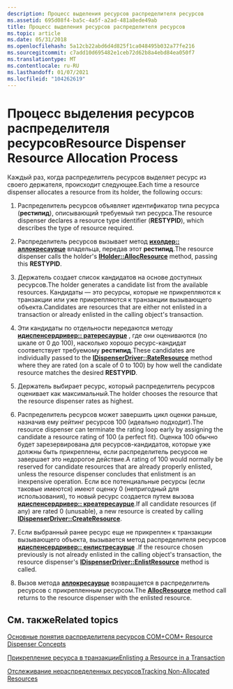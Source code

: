 ```yaml
---
description: Процесс выделения ресурсов распределителя ресурсов
ms.assetid: 695d08f4-ba5c-4a5f-a2ad-481a8ede49ab
title: Процесс выделения ресурсов распределителя ресурсов
ms.topic: article
ms.date: 05/31/2018
ms.openlocfilehash: 5a12cb22abd6d4d825f1ca048495b032a77fe216
ms.sourcegitcommit: c7add10d695482e1ceb72d62b8a4ebd84ea050f7
ms.translationtype: MT
ms.contentlocale: ru-RU
ms.lasthandoff: 01/07/2021
ms.locfileid: "104262619"
---
```

# <a name="resource-dispenser-resource-allocation-process"></a><span data-ttu-id="598d1-103">Процесс выделения ресурсов распределителя ресурсов</span><span class="sxs-lookup"><span data-stu-id="598d1-103">Resource Dispenser Resource Allocation Process</span></span>

<span data-ttu-id="598d1-104">Каждый раз, когда распределитель ресурсов выделяет ресурс из своего держателя, происходит следующее.</span><span class="sxs-lookup"><span data-stu-id="598d1-104">Each time a resource dispenser allocates a resource from its holder, the following occurs:</span></span>

1.  <span data-ttu-id="598d1-105">Распределитель ресурсов объявляет идентификатор типа ресурса (**рестипид**), описывающий требуемый тип ресурса.</span><span class="sxs-lookup"><span data-stu-id="598d1-105">The resource dispenser declares a resource type identifier (**RESTYPID**), which describes the type of resource required.</span></span>

2.  <span data-ttu-id="598d1-106">Распределитель ресурсов вызывает метод [**ихолдер:: аллокресаурце**](/windows/desktop/api/ComSvcs/nf-comsvcs-iholder-allocresource) владельца, передав этот **рестипид**.</span><span class="sxs-lookup"><span data-stu-id="598d1-106">The resource dispenser calls the holder's [**IHolder::AllocResource**](/windows/desktop/api/ComSvcs/nf-comsvcs-iholder-allocresource) method, passing this **RESTYPID**.</span></span>

3.  <span data-ttu-id="598d1-107">Держатель создает список кандидатов на основе доступных ресурсов.</span><span class="sxs-lookup"><span data-stu-id="598d1-107">The holder generates a candidate list from the available resources.</span></span> <span data-ttu-id="598d1-108">Кандидаты — это ресурсы, которые не прикрепляются к транзакции или уже прикрепляются к транзакции вызывающего объекта.</span><span class="sxs-lookup"><span data-stu-id="598d1-108">Candidates are resources that are either not enlisted in a transaction or already enlisted in the calling object's transaction.</span></span>

4.  <span data-ttu-id="598d1-109">Эти кандидаты по отдельности передаются методу [**идиспенсердривер:: ратересаурце**](/windows/desktop/api/ComSvcs/nf-comsvcs-idispenserdriver-rateresource) , где они оцениваются (по шкале от 0 до 100), насколько хорошо ресурс-кандидат соответствует требуемому **рестипид**.</span><span class="sxs-lookup"><span data-stu-id="598d1-109">These candidates are individually passed to the [**IDispenserDriver::RateResource**](/windows/desktop/api/ComSvcs/nf-comsvcs-idispenserdriver-rateresource) method where they are rated (on a scale of 0 to 100) by how well the candidate resource matches the desired **RESTYPID**.</span></span>

5.  <span data-ttu-id="598d1-110">Держатель выбирает ресурс, который распределитель ресурсов оценивает как максимальный.</span><span class="sxs-lookup"><span data-stu-id="598d1-110">The holder chooses the resource that the resource dispenser rates as highest.</span></span>

6.  <span data-ttu-id="598d1-111">Распределитель ресурсов может завершить цикл оценки раньше, назначив ему рейтинг ресурсов 100 (идеально подходит).</span><span class="sxs-lookup"><span data-stu-id="598d1-111">The resource dispenser can terminate the rating loop early by assigning the candidate a resource rating of 100 (a perfect fit).</span></span> <span data-ttu-id="598d1-112">Оценка 100 обычно будет зарезервирована для ресурсов-кандидатов, которые уже должны быть прикреплены, если распределитель ресурсов не завершает это недорогое действие.</span><span class="sxs-lookup"><span data-stu-id="598d1-112">A rating of 100 would normally be reserved for candidate resources that are already properly enlisted, unless the resource dispenser concludes that enlistment is an inexpensive operation.</span></span> <span data-ttu-id="598d1-113">Если все потенциальные ресурсы (если таковые имеются) имеют оценку 0 (непригодный для использования), то новый ресурс создается путем вызова [**идиспенсердривер:: креатересаурце**](/windows/desktop/api/ComSvcs/nf-comsvcs-idispenserdriver-createresource).</span><span class="sxs-lookup"><span data-stu-id="598d1-113">If all candidate resources (if any) are rated 0 (unusable), a new resource is created by calling [**IDispenserDriver::CreateResource**](/windows/desktop/api/ComSvcs/nf-comsvcs-idispenserdriver-createresource).</span></span>

7.  <span data-ttu-id="598d1-114">Если выбранный ранее ресурс еще не прикреплен к транзакции вызывающего объекта, вызывается метод распределителя ресурсов [**идиспенсердривер:: енлистресаурце**](/windows/desktop/api/ComSvcs/nf-comsvcs-idispenserdriver-enlistresource) .</span><span class="sxs-lookup"><span data-stu-id="598d1-114">If the resource chosen previously is not already enlisted in the calling object's transaction, the resource dispenser's [**IDispenserDriver::EnlistResource**](/windows/desktop/api/ComSvcs/nf-comsvcs-idispenserdriver-enlistresource) method is called.</span></span>

8.  <span data-ttu-id="598d1-115">Вызов метода [**аллокресаурце**](/windows/desktop/api/ComSvcs/nf-comsvcs-iholder-allocresource) возвращается в распределитель ресурсов с прикрепленным ресурсом.</span><span class="sxs-lookup"><span data-stu-id="598d1-115">The [**AllocResource**](/windows/desktop/api/ComSvcs/nf-comsvcs-iholder-allocresource) method call returns to the resource dispenser with the enlisted resource.</span></span>

## <a name="related-topics"></a><span data-ttu-id="598d1-116">См. также</span><span class="sxs-lookup"><span data-stu-id="598d1-116">Related topics</span></span>

<dl> <dt>

[<span data-ttu-id="598d1-117">Основные понятия распределителя ресурсов COM+</span><span class="sxs-lookup"><span data-stu-id="598d1-117">COM+ Resource Dispenser Concepts</span></span>](com--resource-dispenser-concepts.md)
</dt> <dt>

[<span data-ttu-id="598d1-118">Прикрепление ресурса в транзакции</span><span class="sxs-lookup"><span data-stu-id="598d1-118">Enlisting a Resource in a Transaction</span></span>](enlisting-a-resource-in-a-transaction.md)
</dt> <dt>

[<span data-ttu-id="598d1-119">Отслеживание нераспределенных ресурсов</span><span class="sxs-lookup"><span data-stu-id="598d1-119">Tracking Non-Allocated Resources</span></span>](tracking-non-allocated-resources.md)
</dt> </dl>

 

 



